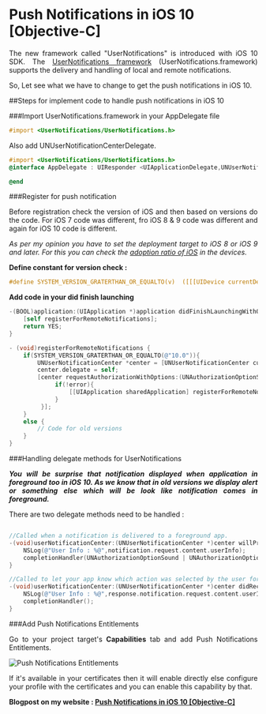# Push Notifications in iOS 10 [Objective-C]

<p align="justify">The new framework called "UserNotifications"	is introduced with iOS 10 SDK. The <a href="https://developer.apple.com/reference/usernotifications" target="_blank">UserNotifications framework</a> (UserNotifications.framework) supports the delivery and handling of local and remote notifications.

So, Let see what we have to change to get the push notifications in iOS 10.
</p>

##Steps for implement code to handle push notifications in iOS 10

###Import UserNotifications.framework in your AppDelegate file

```objective-c
#import <UserNotifications/UserNotifications.h>
```
Also add UNUserNotificationCenterDelegate.

```objective-c
#import <UserNotifications/UserNotifications.h>
@interface AppDelegate : UIResponder <UIApplicationDelegate,UNUserNotificationCenterDelegate>

@end
```
###Register for push notification

<p align="justify">Before registration check the version of iOS and then based on versions do the code. For iOS 7 code was different, fro iOS 8 & 9 code was different and again for iOS 10 code is different.</p>

<p align="justify"><em>As per my opinion you have to set the deployment target to iOS 8 or iOS 9 and later. For this you can check the <a href="https://developer.apple.com/support/app-store/" target="_blank">adoption ratio of iOS</a> in the devices.</em></p>

<strong>Define constant for version check :</strong>

```objective-c
#define SYSTEM_VERSION_GRATERTHAN_OR_EQUALTO(v)  ([[[UIDevice currentDevice] systemVersion] compare:v options:NSNumericSearch] != NSOrderedAscending)
```

<strong>Add code in your did finish launching</strong>

```objective-c
-(BOOL)application:(UIApplication *)application didFinishLaunchingWithOptions:(NSDictionary *)launchOptions{
    [self registerForRemoteNotifications];
    return YES;
}

- (void)registerForRemoteNotifications {
    if(SYSTEM_VERSION_GRATERTHAN_OR_EQUALTO(@"10.0")){
        UNUserNotificationCenter *center = [UNUserNotificationCenter currentNotificationCenter];
        center.delegate = self;
        [center requestAuthorizationWithOptions:(UNAuthorizationOptionSound | UNAuthorizationOptionAlert | UNAuthorizationOptionBadge) completionHandler:^(BOOL granted, NSError * _Nullable error){
             if(!error){
                 [[UIApplication sharedApplication] registerForRemoteNotifications];
             }
         }];  
    }
    else {
        // Code for old versions
    }
}
```

###Handling delegate methods for UserNotifications

<p align="justify"><strong><em>You will be surprise that notification displayed when application in foreground too in iOS 10. As we know that in old versions we display alert or something else which will be look like notification comes in foreground.</em></strong></p>

There are two delegate methods need to be handled :

```objective-c

//Called when a notification is delivered to a foreground app.
-(void)userNotificationCenter:(UNUserNotificationCenter *)center willPresentNotification:(UNNotification *)notification withCompletionHandler:(void (^)(UNNotificationPresentationOptions options))completionHandler{
    NSLog(@"User Info : %@",notification.request.content.userInfo);
    completionHandler(UNAuthorizationOptionSound | UNAuthorizationOptionAlert | UNAuthorizationOptionBadge);
}

//Called to let your app know which action was selected by the user for a given notification.
-(void)userNotificationCenter:(UNUserNotificationCenter *)center didReceiveNotificationResponse:(UNNotificationResponse *)response withCompletionHandler:(void(^)())completionHandler{
    NSLog(@"User Info : %@",response.notification.request.content.userInfo);
    completionHandler();
}
```

###Add Push Notifications Entitlements

<p align="justify">Go to your project target's <strong>Capabilities</strong> tab and add Push Notifications Entitlements.</p>

<img src="http://ashishkakkad.com/wp-content/uploads/2016/09/Push-Notifications-Entitlements.png" alt="Push Notifications Entitlements" />

<p align="justify">If it's available in your certificates then it will enable directly else configure your profile with the certificates and you can enable this capability by that.</p>

<b>Blogpost on my website : <a href="http://ashishkakkad.com/2016/09/push-notifications-in-ios-10-objective-c/" target="_blank">Push Notifications in iOS 10 [Objective-C]</a><b>

